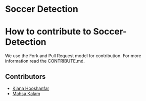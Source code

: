 # Soccer Detection

# How to contribute to Soccer-Detection
We use the Fork and Pull Request model for contribution. For more information read the CONTRIBUTE.md.

## Contributors
- [Kiana Hooshanfar](https://www.github.com/K-Hooshanfar)
- [Mahsa Kalam](https://www.github.com/klammhsa)
